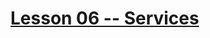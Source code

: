 # [Lesson 06 -- Services](https://github.com/costaivo/AdManagerUI-AngularJs2/tree/Dev/02_AdManager/06_Lesson/Start)
